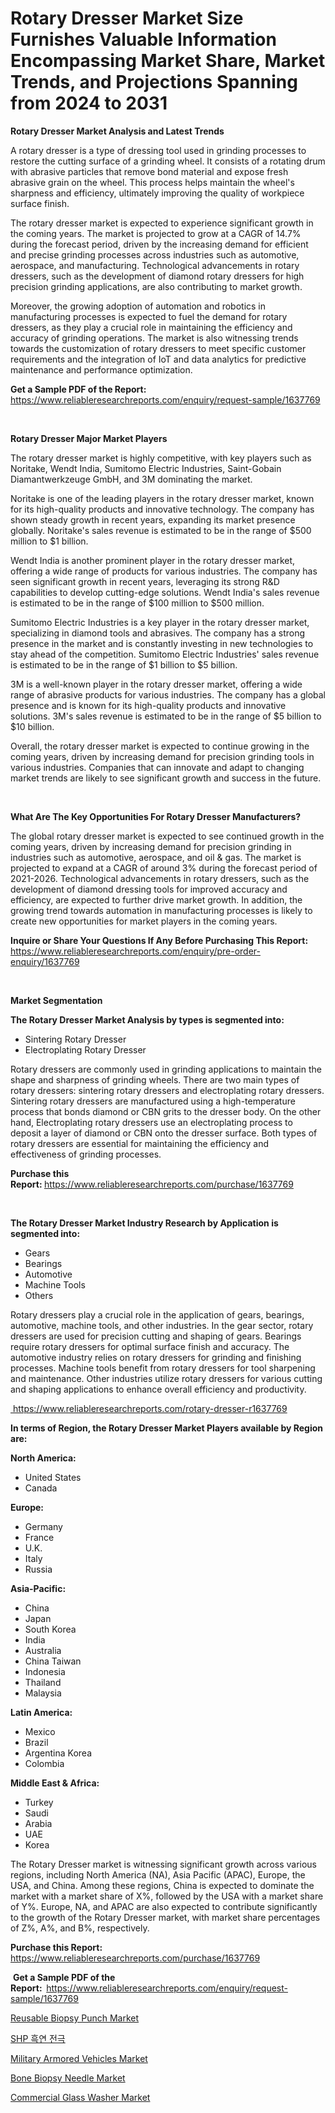 <p><h1>Rotary Dresser Market Size Furnishes Valuable Information Encompassing Market Share, Market Trends, and Projections Spanning from 2024 to 2031</h1></p><p><strong>Rotary Dresser Market Analysis and Latest Trends</strong></p>
<p><p>A rotary dresser is a type of dressing tool used in grinding processes to restore the cutting surface of a grinding wheel. It consists of a rotating drum with abrasive particles that remove bond material and expose fresh abrasive grain on the wheel. This process helps maintain the wheel's sharpness and efficiency, ultimately improving the quality of workpiece surface finish.</p><p>The rotary dresser market is expected to experience significant growth in the coming years. The market is projected to grow at a CAGR of 14.7% during the forecast period, driven by the increasing demand for efficient and precise grinding processes across industries such as automotive, aerospace, and manufacturing. Technological advancements in rotary dressers, such as the development of diamond rotary dressers for high precision grinding applications, are also contributing to market growth.</p><p>Moreover, the growing adoption of automation and robotics in manufacturing processes is expected to fuel the demand for rotary dressers, as they play a crucial role in maintaining the efficiency and accuracy of grinding operations. The market is also witnessing trends towards the customization of rotary dressers to meet specific customer requirements and the integration of IoT and data analytics for predictive maintenance and performance optimization.</p></p>
<p><strong>Get a Sample PDF of the Report:&nbsp;</strong> <a href="https://www.reliableresearchreports.com/enquiry/request-sample/1637769">https://www.reliableresearchreports.com/enquiry/request-sample/1637769</a></p>
<p>&nbsp;</p>
<p><strong>Rotary Dresser Major Market Players</strong></p>
<p><p>The rotary dresser market is highly competitive, with key players such as Noritake, Wendt India, Sumitomo Electric Industries, Saint-Gobain Diamantwerkzeuge GmbH, and 3M dominating the market. </p><p>Noritake is one of the leading players in the rotary dresser market, known for its high-quality products and innovative technology. The company has shown steady growth in recent years, expanding its market presence globally. Noritake's sales revenue is estimated to be in the range of $500 million to $1 billion.</p><p>Wendt India is another prominent player in the rotary dresser market, offering a wide range of products for various industries. The company has seen significant growth in recent years, leveraging its strong R&D capabilities to develop cutting-edge solutions. Wendt India's sales revenue is estimated to be in the range of $100 million to $500 million.</p><p>Sumitomo Electric Industries is a key player in the rotary dresser market, specializing in diamond tools and abrasives. The company has a strong presence in the market and is constantly investing in new technologies to stay ahead of the competition. Sumitomo Electric Industries' sales revenue is estimated to be in the range of $1 billion to $5 billion.</p><p>3M is a well-known player in the rotary dresser market, offering a wide range of abrasive products for various industries. The company has a global presence and is known for its high-quality products and innovative solutions. 3M's sales revenue is estimated to be in the range of $5 billion to $10 billion.</p><p>Overall, the rotary dresser market is expected to continue growing in the coming years, driven by increasing demand for precision grinding tools in various industries. Companies that can innovate and adapt to changing market trends are likely to see significant growth and success in the future.</p></p>
<p>&nbsp;</p>
<p><strong>What Are The Key Opportunities For Rotary Dresser Manufacturers?</strong></p>
<p><p>The global rotary dresser market is expected to see continued growth in the coming years, driven by increasing demand for precision grinding in industries such as automotive, aerospace, and oil & gas. The market is projected to expand at a CAGR of around 3% during the forecast period of 2021-2026. Technological advancements in rotary dressers, such as the development of diamond dressing tools for improved accuracy and efficiency, are expected to further drive market growth. In addition, the growing trend towards automation in manufacturing processes is likely to create new opportunities for market players in the coming years.</p></p>
<p><strong>Inquire or Share Your Questions If Any Before Purchasing This Report:</strong> <a href="https://www.reliableresearchreports.com/enquiry/pre-order-enquiry/1637769">https://www.reliableresearchreports.com/enquiry/pre-order-enquiry/1637769</a></p>
<p>&nbsp;</p>
<p><strong>Market Segmentation</strong></p>
<p><strong>The Rotary Dresser Market Analysis by types is segmented into:</strong></p>
<p><ul><li>Sintering Rotary Dresser</li><li>Electroplating Rotary Dresser</li></ul></p>
<p><p>Rotary dressers are commonly used in grinding applications to maintain the shape and sharpness of grinding wheels. There are two main types of rotary dressers: sintering rotary dressers and electroplating rotary dressers. Sintering rotary dressers are manufactured using a high-temperature process that bonds diamond or CBN grits to the dresser body. On the other hand, Electroplating rotary dressers use an electroplating process to deposit a layer of diamond or CBN onto the dresser surface. Both types of rotary dressers are essential for maintaining the efficiency and effectiveness of grinding processes.</p></p>
<p><strong>Purchase this Report:&nbsp;</strong><a href="https://www.reliableresearchreports.com/purchase/1637769">https://www.reliableresearchreports.com/purchase/1637769</a></p>
<p>&nbsp;</p>
<p><strong>The Rotary Dresser Market Industry Research by Application is segmented into:</strong></p>
<p><ul><li>Gears</li><li>Bearings</li><li>Automotive</li><li>Machine Tools</li><li>Others</li></ul></p>
<p><p>Rotary dressers play a crucial role in the application of gears, bearings, automotive, machine tools, and other industries. In the gear sector, rotary dressers are used for precision cutting and shaping of gears. Bearings require rotary dressers for optimal surface finish and accuracy. The automotive industry relies on rotary dressers for grinding and finishing processes. Machine tools benefit from rotary dressers for tool sharpening and maintenance. Other industries utilize rotary dressers for various cutting and shaping applications to enhance overall efficiency and productivity.</p></p>
<p><a href="https://www.reliableresearchreports.com/rotary-dresser-r1637769">&nbsp;https://www.reliableresearchreports.com/rotary-dresser-r1637769</a></p>
<p><strong>In terms of Region, the Rotary Dresser Market Players available by Region are:</strong></p>
<p>
    <p> <strong> North America: </strong>
        <ul>
            <li>United States</li>
            <li>Canada</li>
        </ul>
        </p> 
    <p> <strong> Europe: </strong>
        <ul>
            <li>Germany</li>
            <li>France</li>
            <li>U.K.</li>
            <li>Italy</li>
            <li>Russia</li>
        </ul>
        </p> 
    <p> <strong> Asia-Pacific: </strong>
        <ul>
            <li>China</li>
            <li>Japan</li>
            <li>South Korea</li>
            <li>India</li>
            <li>Australia</li>
            <li>China Taiwan</li>
            <li>Indonesia</li>
            <li>Thailand</li>
            <li>Malaysia</li>
        </ul>
        </p> 
    <p> <strong> Latin America: </strong>
        <ul>
            <li>Mexico</li>
            <li>Brazil</li>
            <li>Argentina Korea</li>
            <li>Colombia</li>
        </ul>
        </p> 
    <p> <strong> Middle East & Africa: </strong>
        <ul>
            <li>Turkey</li>
            <li>Saudi</li>
            <li>Arabia</li>
            <li>UAE</li>
            <li>Korea</li>
        </ul>
    </p>
    </p>
<p><p>The Rotary Dresser market is witnessing significant growth across various regions, including North America (NA), Asia Pacific (APAC), Europe, the USA, and China. Among these regions, China is expected to dominate the market with a market share of X%, followed by the USA with a market share of Y%. Europe, NA, and APAC are also expected to contribute significantly to the growth of the Rotary Dresser market, with market share percentages of Z%, A%, and B%, respectively.</p></p>
<p><strong>Purchase this Report: </strong><a href="https://www.reliableresearchreports.com/purchase/1637769">https://www.reliableresearchreports.com/purchase/1637769</a></p>
<p>&nbsp;<strong>Get a Sample PDF of the Report:&nbsp;&nbsp;</strong><a href="https://www.reliableresearchreports.com/enquiry/request-sample/1637769">https://www.reliableresearchreports.com/enquiry/request-sample/1637769</a></p>
<p><strong></strong></p>
<p><p><a href="https://www.linkedin.com/pulse/reusable-biopsy-punch-market-size-reveals-best-marketing-channels-oonec">Reusable Biopsy Punch Market</a></p><p><a href="https://github.com/wallacBahrtyinger567686/Market-Research-Report-List-1/blob/main/140472452381.md">SHP 흑연 전극</a></p><p><a href="https://github.com/Sarissaschmalingtr6fz2739/Market-Research-Report-List-2/blob/main/military-armored-vehicles-market.md">Military Armored Vehicles Market</a></p><p><a href="https://www.linkedin.com/pulse/bone-biopsy-needle-market-furnishes-information-share-trends-trkzc">Bone Biopsy Needle Market</a></p><p><a href="https://github.com/jodemen/Market-Research-Report-List-2/blob/main/commercial-glass-washer-market.md">Commercial Glass Washer Market</a></p></p>
